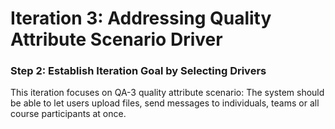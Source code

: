 # Iteration 3: Addressing Quality Attribute Scenario Driver

### Step 2: Establish Iteration Goal by Selecting Drivers

This iteration focuses on QA-3 quality attribute scenario: The system should be able to let users upload files, send messages to individuals, teams or all course participants at once.

